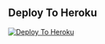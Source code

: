 ## Deploy To Heroku

[![Deploy To Heroku](https://www.herokucdn.com/deploy/button.svg)](https://heroku.com/deploy?template=https://github.com/mohitbooraget/rafter)
